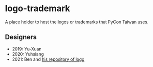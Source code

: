 # logo-trademark
A place holder to host the logos or trademarks that PyCon Taiwan uses.

## Designers

- 2019: Yu-Xuan
- 2020: Yuhsiang
- 2021: Ben and [his repository of logo](https://github.com/thicyo/PyCon-Taiwan-Logo)

